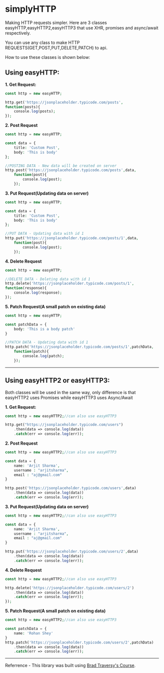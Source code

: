 # simplyHTTP
Making HTTP requests simpler. Here are 3 classes 
easyHTTP,easyHTTP2,easyHTTP3 that use XHR, promises and async/await respectively.

You can use any class to make HTTP REQUESTS(GET,POST,PUT,DELETE,PATCH) to api.

How to use these classes is shown below:

## Using easyHTTP:

**1. Get Request:**
```php
const http = new easyHTTP;

http.get('https://jsonplaceholder.typicode.com/posts',
function(posts){
	console.log(posts);
});
```
**2. Post Request**
```php
const http = new easyHTTP;

const data = {
	title: 'Custom Post',
	body: 'This is body'
};

//POSTING DATA - New data will be created on server
http.post('https://jsonplaceholder.typicode.com/posts',data,
	function(post){
		console.log(post);
	});
  ```
**3. Put Request(Updating data on server)**
```php
const http = new easyHTTP;

const data = {
	title: 'Custom Post',
	body: 'This is body'
};

//PUT DATA - Updating data with id 1
http.put('https://jsonplaceholder.typicode.com/posts/1',data,
	function(post){
		console.log(post);
	});
  ```
**4. Delete Request**
```php
const http = new easyHTTP;

//DELETE DATA - Deleting data with id 1
http.delete('https://jsonplaceholder.typicode.com/posts/1',
function(response){
	console.log(response);
});
  ```
**5. Patch Request(A small patch on existing data)**
```php
const http = new easyHTTP;

const patchData = {
	body: 'This is a body patch'
}

//PATCH DATA - Updating data with id 1
http.patch('https://jsonplaceholder.typicode.com/posts/1',patchData,
	function(patch){
		console.log(patch);
	});
  ```
---------------------------------------------------------------------------------------------------------------------------

## Using easyHTTP2 or easyHTTP3:

Both classes will be used in the same way, only difference is that easyHTTP2 uses Promises while easyHTTP3 uses Async/Await

**1. Get Request:**
```php
const http = new easyHTTP2;//can also use easyHTTP3

http.get("https://jsonplaceholder.typicode.com/users")
	.then(data => console.log(data))
	.catch(err => console.log(err));
```
**2. Post Request**
```php
const http = new easyHTTP2;//can also use easyHTTP3

const data = {
	name: 'Arjit Sharma',
	username : "arjitsharma",
	email : "aj@gmail.com"
}

http.post('https://jsonplaceholder.typicode.com/users',data)
	.then(data => console.log(data))
	.catch(err => console.log(err));
  ```
**3. Put Request(Updating data on server)**
```php
const http = new easyHTTP2;//can also use easyHTTP3

const data = {
	name: 'Arjit Sharma',
	username : "arjitsharma",
	email : "aj@gmail.com"
}

http.put('https://jsonplaceholder.typicode.com/users/2',data)
	.then(data => console.log(data))
	.catch(err => console.log(err));
  ```
**4. Delete Request**
```php
const http = new easyHTTP2;//can also use easyHTTP3

http.delete('https://jsonplaceholder.typicode.com/users/2')
	.then(data => console.log(data))
	.catch(err => console.log(err));
});
  ```
**5. Patch Request(A small patch on existing data)**
```php
const http = new easyHTTP2;//can also use easyHTTP3

const patchData = {
	name: 'Rohan Shey'
}
http.patch('https://jsonplaceholder.typicode.com/users/2',patchData)
	.then(data => console.log(data))
	.catch(err => console.log(err));
  ```
----------------------------------------------------------------------------------------------------------------------
Referrence - This library was built using [Brad Traversy's Course](https://www.udemy.com/course/modern-javascript-from-the-beginning/).
